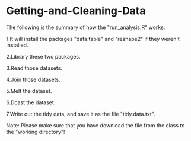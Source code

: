 # Getting-and-Cleaning-Data
The following is the summary of how the "run_analysis.R" works:

1.It will install the packages "data.table" and "reshape2" if they weren't installed.

2.Library these two packages.

3.Read those datasets.

4.Join those datasets.

5.Melt the dataset.

6.Dcast the dataset.

7.Write out the tidy data, and save it as the file "tidy.data.txt".

Note: Please make sure that you have download the file from the class to the "working directory"!
